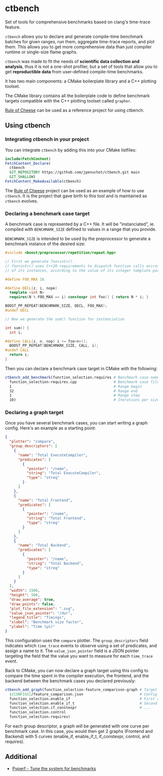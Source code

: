 # ctbench

Set of tools for comprehensive benchmarks based on clang's time-trace feature.

`ctbench` allows you to declare and generate compile-time benchmark batches for
given ranges, run them, aggregate time-trace reports, and plot them.
This allows you to get more comprehensive data than just compiler runtime
or single-size flame graphs.

`ctbench` was made to fit the needs of **scientific data collection
and analysis**, thus it is not a one-shot profiler, but a set of tools that
allow you to get **reproductible data** from user-defined compile-time
benchmarks.

It has two main components: a CMake boilerplate library and a C++ plotting
toolset.

The CMake library contains all the boilerplate code to define benchmark targets
compatible with the C++ plotting toolset called `grapher`.

[Rule of Cheese](https://github.com/jpenuchot/rule-of-cheese) can be used as a
reference project for using ctbench.

## Using ctbench

### Integrating ctbench in your project

You can integrate `ctbench` by adding this into your CMake listfiles:

```cmake
include(FetchContent)
FetchContent_Declare(
  ctbench
  GIT_REPOSITORY https://github.com/jpenuchot/ctbench.git main
  GIT_SHALLOW)
FetchContent_MakeAvailable(ctbench)
```

The [Rule of Cheese](https://github.com/JPenuchot/rule-of-cheese) project can be
used as an example of how to use `ctbench`. It is the project that gave birth to
this tool and is maintained as `ctbench` evolves.

### Declaring a benchmark case target

A benchmark case is represented by a C++ file. It will be "instanciated", ie.
compiled with `BENCHMARK_SIZE` defined to values in a range that you provide.

`BENCHMARK_SIZE` is intended to be used by the preprocessor to generate a
benchmark instance of the desired size:

```cpp
#include <boost/preprocessor/repetition/repeat.hpp>

// First we generate foo<int>().
// foo<int>() uses C++20 requirements to dispatch function calls accross 16
// of its instances, according to the value of its integer template parameter.

#define FOO_MAX 16

#define DECL(z, i, nope)                                                       \
  template <int N>                                                             \
  requires(N % FOO_MAX == i) constexpr int foo() { return N * i; }

BOOST_PP_REPEAT(BENCHMARK_SIZE, DECL, FOO_MAX);
#undef DECL

// Now we generate the sum() function for instanciation

int sum() {
  int i;

#define CALL(z, n, nop) i += foo<n>();
  BOOST_PP_REPEAT(BENCHMARK_SIZE, CALL, i);
#undef CALL
  return i;
}
```

Then you can declare a benchmark case target in CMake with the following:

```cmake
ctbench_add_benchmark(function_selection.requires # Benchmark case name
  function_selection-requires.cpp                 # Benchmark case file
  1                                               # Range begin
  32                                              # Range end
  1                                               # Range step
  10)                                             # Iterations per size
```

### Declaring a graph target

Once you have several benchmark cases, you can start writing a graph config.
Here's an example as a starting point:

```json
{
  "plotter": "compare",
  "group_descriptors": [
    {
      "name": "Total ExecuteCompiler",
      "predicates": [
        {
          "pointer": "/name",
          "string": "Total ExecuteCompiler",
          "type": "streq"
        }
      ]
    },
    {
      "name": "Total Frontend",
      "predicates": [
        {
          "pointer": "/name",
          "string": "Total Frontend",
          "type": "streq"
        }
      ]
    },
    {
      "name": "Total Backend",
      "predicates": [
        {
          "pointer": "/name",
          "string": "Total Backend",
          "type": "streq"
        }
      ]
    }
  ],
  "width": 1500,
  "height": 500,
  "draw_average": true,
  "draw_points": false,
  "plot_file_extension": ".svg",
  "value_json_pointer": "/dur",
  "legend_title": "Timings",
  "xlabel": "Benchmark size factor",
  "ylabel": "Time (µs)"
}
```

This configuration uses the `compare` plotter. The `group_descriptors` field
indicates which `time_trace` events to observe using a set of predicates, and
assign a name to it. The `value_json_pointer` field is a JSON pointer targeting
the field that the value you want to measure for each `time_trace` event.

Back to CMake, you can now declare a graph target using this config to compare
the time spent in the compiler execution, the frontend, and the backend between
the benchmark cases you declared previously:

```cmake
ctbench_add_graph(function_selection-feature_comparison-graph # Target name
  ${CONFIGS}/feature_comparison.json                          # Config
  function_selection.enable_if                                # First case
  function_selection.enable_if_t                              # Second case
  function_selection.if_constexpr                             # ...
  function_selection.control
  function_selection.requires)
```

For each group descriptor, a graph will be generated with one curve
per benchmark case. In this case, you would then get 2 graphs
(Frontend and Backend) with 5 curves (enable_if, enable_if_t, if_constexpr,
control, and requires).

## Additional

- [Pyperf - Tune the system for benchmarks](
  https://pyperf.readthedocs.io/en/latest/system.html)
